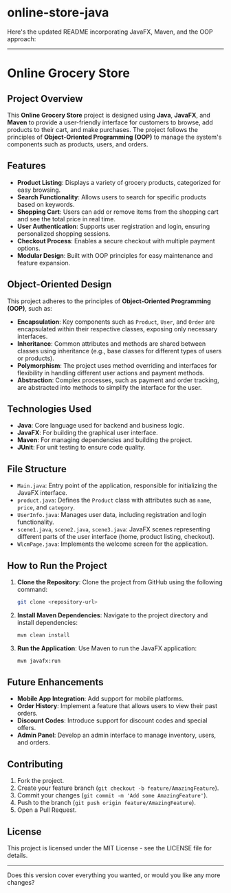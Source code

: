 # online-store-java

Here's the updated README incorporating JavaFX, Maven, and the OOP approach:

---

# Online Grocery Store

## Project Overview

This **Online Grocery Store** project is designed using **Java**, **JavaFX**, and **Maven** to provide a user-friendly interface for customers to browse, add products to their cart, and make purchases. The project follows the principles of **Object-Oriented Programming (OOP)** to manage the system's components such as products, users, and orders.

## Features

- **Product Listing**: Displays a variety of grocery products, categorized for easy browsing.
- **Search Functionality**: Allows users to search for specific products based on keywords.
- **Shopping Cart**: Users can add or remove items from the shopping cart and see the total price in real time.
- **User Authentication**: Supports user registration and login, ensuring personalized shopping sessions.
- **Checkout Process**: Enables a secure checkout with multiple payment options.
- **Modular Design**: Built with OOP principles for easy maintenance and feature expansion.

## Object-Oriented Design

This project adheres to the principles of **Object-Oriented Programming (OOP)**, such as:

- **Encapsulation**: Key components such as `Product`, `User`, and `Order` are encapsulated within their respective classes, exposing only necessary interfaces.
- **Inheritance**: Common attributes and methods are shared between classes using inheritance (e.g., base classes for different types of users or products).
- **Polymorphism**: The project uses method overriding and interfaces for flexibility in handling different user actions and payment methods.
- **Abstraction**: Complex processes, such as payment and order tracking, are abstracted into methods to simplify the interface for the user.

## Technologies Used

- **Java**: Core language used for backend and business logic.
- **JavaFX**: For building the graphical user interface.
- **Maven**: For managing dependencies and building the project.
- **JUnit**: For unit testing to ensure code quality.

## File Structure

- `Main.java`: Entry point of the application, responsible for initializing the JavaFX interface.
- `product.java`: Defines the `Product` class with attributes such as `name`, `price`, and `category`.
- `UserInfo.java`: Manages user data, including registration and login functionality.
- `scene1.java`, `scene2.java`, `scene3.java`: JavaFX scenes representing different parts of the user interface (home, product listing, checkout).
- `WlcmPage.java`: Implements the welcome screen for the application.

## How to Run the Project

1. **Clone the Repository**: Clone the project from GitHub using the following command:
   ```bash
   git clone <repository-url>
   ```
2. **Install Maven Dependencies**: Navigate to the project directory and install dependencies:
   ```bash
   mvn clean install
   ```
3. **Run the Application**: Use Maven to run the JavaFX application:
   ```bash
   mvn javafx:run
   ```

## Future Enhancements

- **Mobile App Integration**: Add support for mobile platforms.
- **Order History**: Implement a feature that allows users to view their past orders.
- **Discount Codes**: Introduce support for discount codes and special offers.
- **Admin Panel**: Develop an admin interface to manage inventory, users, and orders.

## Contributing

1. Fork the project.
2. Create your feature branch (`git checkout -b feature/AmazingFeature`).
3. Commit your changes (`git commit -m 'Add some AmazingFeature'`).
4. Push to the branch (`git push origin feature/AmazingFeature`).
5. Open a Pull Request.

## License

This project is licensed under the MIT License - see the LICENSE file for details.

---

Does this version cover everything you wanted, or would you like any more changes?